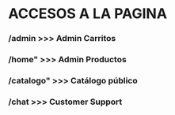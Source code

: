 # ACCESOS A LA PAGINA

### /admin >>> Admin Carritos
### /home" >>> Admin Productos
### /catalogo" >>> Catálogo público
### /chat >>> Customer Support